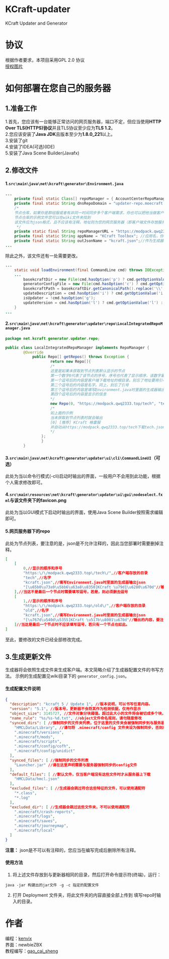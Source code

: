 # KCraft-updater
KCraft Updater and Generator

# 协议
根据作者要求，本项目采用GPL 2.0 协议<br />
[授权图片](https://s2.ax1x.com/2020/01/10/l4nFpQ.png)

# 如何部署在您自己的服务器

## 1.准备工作

1.首先，您应该有一台能够正常访问的网页服务器，端口不定，但应当使用**HTTP Over TLS(HTTPS)协议**并且TLS协议至少应为**TLS 1.2**。<br />
2.您应该安装了**Java JDK**且版本至少为**1.8.0_221**以上。<br />
3.安装了git<br />
4.安装了IDEA(可选)(IDE)<br />
5.安装了Java Scene Builder(Javafx)<br />

## 2.修改文件
#### 1.```src\main\java\net\kcraft\generator\Environment.java```
```java
...
    private final static Class[] repoManager = { AccountCenterRepoManager.class, LocalIntegratedRepoManager.class };
    private final static String dnsRepoDomain = "updater-repo.moecraft.net";//不确定有何用处，故不作更改
    /*
    节点仓库，如果你是群组服或者有非同一时间同步多个客户端需求，你也可以把他当做客户端列表。
    节点仓库的示例文件您可以在wiki文件夹找到
    该文件应为json格式，且不应该有注释。地址则为您的网页服务器（即客户端文件存放服务器）
     */
    private static final String repoManagerURL = "https://modpack.qwq2333.top/repo";//节点仓库，如果你是群组服或者有非同一时间同步多个客户端需求，你也可以把他当做客户端列表。
    private final static String appName = "KCraft Toolbox"; //应用名，你应该根据个人需求修改
    private final static String outJsonName = "kcraft.json";//作为生成器使用时输出的json文件，可改可不改
...
```
除此之外，该文件还有一处需要更改。
```java
...
    static void loadEnvironment(final CommandLine cmd) throws IOException {
    ...
        basekcraftDir = new File(cmd.hasOption('p') ? cmd.getOptionValue('p') : "./KCraft");//客户端输出文件夹，你应该按自己的需求修改它
        generatorConfigFile = new File(cmd.hasOption('c') ? cmd.getOptionValue('c') : "./generator_config.json");
        basekcraftPath = basekcraftDir.getCanonicalPath().replace('\\', '/');
        updateDescription = cmd.hasOption('i') ? cmd.getOptionValue('i') : "";
        isUpdater = !cmd.hasOption('g');
        updateVersion = cmd.hasOption('l') ? cmd.getOptionValue('l') : "1.0";
    }
...
```

#### 2.```src\main\java\net\kcraft\generator\updater\repo\LocalIntegratedRepoManager.java```

```java
package net.kcraft.generator.updater.repo;

public class LocalIntegratedRepoManager implements RepoManager {
	    @Override
	        public Repo[] getRepos() throws Exception {
			        return new Repo[]{
					/*
					这里是如果未获取到节点列表默认显示的节点
			        第一个数字0代表了该节点的序号，序号也代表了显示顺序，该数字最小为0,最大未测试，但推荐不超过10
					第一个逗号后的内容是客户端下载地址的根目录。别忘了地址要用引号引住
					第二个逗号后的内容是名字。同上，别忘了引号
					第三个逗号后的内容是填写Environment.java时里面的生成器输出json
					第四个逗号后的内容是显示的信息
					*/
					new Repo(0, "https://modpack.qwq2333.top/tech", "tech", "tech.json", "[推荐] KCraft 格雷服")
					/*
					如上面的示例
					当未获取到节点列表时就会输出
					[0] [推荐] KCraft 格雷服
					并自动从https://modpack.qwq2333.top/tech下载tech.json与其他客户端文件
					*/
				};
				}
		}
```
#### 3.```src\main\java\net\kcraft\generator\updater\ui\cli\CommandLineUI```**（可选）**

此处为当以命令行模式(-cli)启动时输出的界面，一般用户不会用到此功能，根据个人需求修改即可。

#### 4.```src\main\resources\net\kcraft\generator\updater\ui\gui\nodeselect.fxml```与该文件夹下的favicon.png

此处为当以GUI模式下启动时输出的界面，使用Java Scene Builder按照需求编辑即可。

#### 5.网页服务器下的repo

此处为节点列表，要注意的是，json是不允许注释的，因此当您部署时需要删掉注释。

```json
[
	[
		0,//显示的顺序和序号
		"https:\/\/modpack.qwq2333.top\/tech\/",//客户端存放的目录
		"tech",//名字
		"kcraft.json",//填写Environment.java时里面的生成器输出json
		"[\u65b0\u73a9\u5bb6\u63a8\u8350]KCraft \u79d1\u6280\u670d"//输出的内容，要注意的是中文必须转换成Unicode编码
	],//当这不是最后一个节点时需要填写逗号，若是，则必须删去逗号
	[
		1,//显示的顺序和序号
		"https:\/\/modpack.qwq2333.top\/old\/",//客户端存放的目录
		"old",//名字
		"kcraft.json",//填写Environment.java时里面的生成器输出json
		"[\u767d\u540d\u5355]KCraft \u517b\u8001\u670d"//输出的内容，要注意的是中文必须转换成Unicode编码
	]//当这是最后一个节点时不应该填写逗号，若只有一个节点也如此。
]
```
至此，要修改的文件已经全部修改完成。

## 3.生成更新文件

生成器将会依照生成文件来生成客户端。本文简略介绍了生成器配置文件的书写方法。
示例的生成配置见wiki目录下的 `generator_config.json`。

#### 生成配置文件说明
```json
{
  "description": "kcraft 5 / Update 1", //版本说明，可以书写任意内容。
  "version": "5.1", //版本号，更新器不会将其作为检测依据，仅用作显示
  "object_size": 3145727, //文件对象分块阈值。超过此大小的文件将会被切成多个块，单位：字节
  "name_rule": "%s/%s-%d.txt", //object文件命名规则，请勿随意修改
  "synced_dirs": [ //强制同步的文件夹列表，位于这里的文件夹会被强制同步到与服务器相同的状态
    "HMCLData/Library", //请勿将 .minecraft/config 文件夹设为强制同步，否则用户运行更新器会丢失所有minecraft mod 设置。您应该单独设置需要同步哪些config文件
    ".minecraft/versions",
    ".minecraft/mods",
    ".minecraft/scripts",
    ".minecraft/config/cofh",
    ".minecraft/config/unidict"
  ],
  "synced_files": [ //强制同步的文件列表
    "Launcher.jar" //请在这里声明需要与服务器强制同步的config文件
  ],
  "default_files": [ //默认文件，仅当客户端没有这些文件时才从服务器上下载
    "HMCLData/hmcl.json"
  ],
  "excluded_files": [ //生成器会跳过符合这些特征的文件，可以使用通配符
    "*.class",
    "*.log"
  ],
  "excluded_dir": [ //生成器会跳过这些文件夹，不可以使用通配符
    ".minecraft/crash-reports",
    ".minecraft/logs",
    ".minecraft/saves",
    ".minecraft/journeymap",
    ".minecraft/local"
  ]
}
```

**注意：** json是不可以有注释的，您应当在编写完成后删除所有注释。

#### 使用方法
1. 将上述文件存放到与更新器相同的目录，然后打开命令提示符(终端)，运行：
```batch
java -jar 构建出的jar文件 -g -c 指定的配置文件
```

2. 打开 Deployment 文件夹，将此文件夹的内容直接全部上传到 填写repo时输入的目录。

# 作者<br />
 编程：[kenvix](https://kenvix.com)<br />
 界面：newbieZBX<br />
 教程编写：[gao_cai_sheng](https://github.com/qwq233/)<br />




